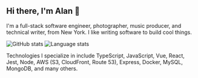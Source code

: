 ## Hi there, I'm Alan 👋

I'm a full-stack software engineer, photographer, music producer, and technical writer, from New York. I like writing software to build cool things.

![GitHub stats](https://github-readme-stats.vercel.app/api?username=alanmorel&show_icons=true&count_private=true&hide=contribs&theme=graywhite)
![Language stats](https://github-readme-stats.vercel.app/api/top-langs/?username=alanmorel&layout=compact&theme=graywhite)

Technologies I specialize in include TypeScript, JavaScript, Vue, React, Jest, Node, AWS (S3, CloudFront, Route 53), Express, Docker, MySQL, MongoDB, and many others.
